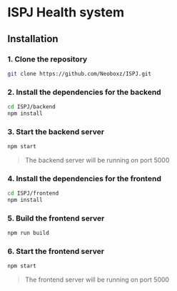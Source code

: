 # ISPJ Health system


## Installation

### 1. Clone the repository

```bash
git clone https://github.com/Neoboxz/ISPJ.git
```

### 2. Install the dependencies for the backend

```bash
cd ISPJ/backend
npm install
```

### 3. Start the backend server

```bash
npm start
```

> The backend server will be running on port 5000

### 4. Install the dependencies for the frontend

```bash
cd ISPJ/frontend
npm install
```

### 5. Build the frontend server

```bash
npm run build
```

### 6. Start the frontend server

```bash
npm start
```

> The frontend server will be running on port 5000